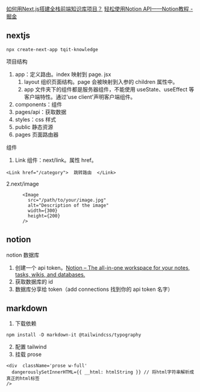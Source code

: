 [如何用Next.js搭建全栈前端知识库项目？](https://mp.weixin.qq.com/s/zKLN4tBJc5svYvxB1WkdLg)
[轻松使用Notion API——Notion教程 - 掘金](https://juejin.cn/post/7067108031678545927#heading-3)

## nextjs
```
npx create-next-app tqit-knowledge
```

项目结构
1. app：定义路由。index 映射到 page. jsx
	1. layout 组织页面结构。page 会被映射到入参的 children 属性中。
	2. app 文件夹下的组件都是服务器组件，不能使用 useState、useEffect 等客户端特性。通过'use client'声明客户端组件。
2. components：组件
3. pages/api：获取数据
4. styles：css 样式
5. public 静态资源
6. pages 页面路由器

组件
1. Link 组件：next/link。属性 href。
```
<Link href="/category">  跳转路由  </Link>
```
2.next/image
```
      <Image  
        src="/path/to/your/image.jpg"  
        alt="Description of the image"  
        width={300}  
        height={200}  
      />
```

## notion
notion 数据库
1. 创建一个 api token。[Notion – The all-in-one workspace for your notes, tasks, wikis, and databases.](https://www.notion.so/my-integrations/)
2. 获取数据库的 id
3. 数据库分享给 token（add connections 找到你的 api token 名字）
## markdown
1. 下载依赖
```
npm install -D markdown-it @tailwindcss/typography
```
2. 配置 tailwind
3. 挂载 prose
```
<div  className='prose w-full'  
  dangerouslySetInnerHTML={{ __html: htmlString }} // 将html字符串解析成真正的html标签  
/>
```
